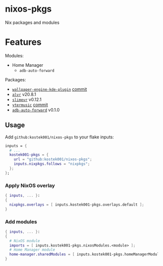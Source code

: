 # nixos-pkgs

Nix packages and modules

# Features

Modules:

- Home Manager
  - `adb-auto-forward`

Packages:

- [`wallpaper-engine-kde-plugin`](https://github.com/catsout/wallpaper-engine-kde-plugin) [commit](https://github.com/catsout/wallpaper-engine-kde-plugin/tree/96230de92f1715d3ccc5b9d50906e6a73812a00a)
- [`alvr`](https://github.com/alvr-org/ALVR) v20.8.1
- [`slimevr`](https://github.com/SlimeVR/SlimeVR-Server) v0.12.1
- [`ytermusic`](https://github.com/ccgauche/ytermusic) [commit](https://github.com/ccgauche/ytermusic/tree/6f9384924d17dc2626b5f0f0e1585cd6f6830073)
- [`adb-auto-forward`](https://github.com/kostek001/adb-auto-forward) v0.1.0

## Usage

Add `github:kostek001/nixos-pkgs` to your flake inputs:

```nix
inputs = {
  # ...
  kostek001-pkgs = {
    url = "github:kostek001/nixos-pkgs";
    inputs.nixpkgs.follows = "nixpkgs";
  };
};
```

### Apply NixOS overlay

```nix
{ inputs, ... }:
{
  nixpkgs.overlays = [ inputs.kostek001-pkgs.overlays.default ];
}
```

### Add modules

```nix
{ inputs, ... }:
{
  # NixOS module
  imports = [ inputs.kostek001-pkgs.nixosModules.<module> ];
  # Home Manager module
  home-manager.sharedModules = [ inputs.kostek001-pkgs.homeManagerModules.<module> ];
}
```
